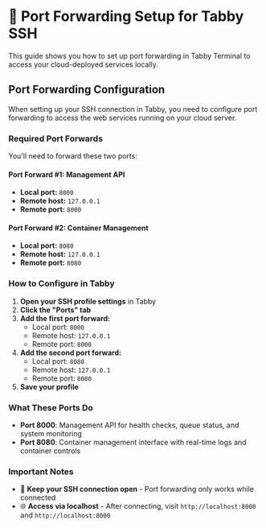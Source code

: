 # 🔗 Port Forwarding Setup for Tabby SSH

This guide shows you how to set up port forwarding in Tabby Terminal to access your cloud-deployed services locally.

## Port Forwarding Configuration

When setting up your SSH connection in Tabby, you need to configure port forwarding to access the web services running on your cloud server.

### Required Port Forwards

You'll need to forward these two ports:

#### Port Forward #1: Management API
- **Local port:** `8000`
- **Remote host:** `127.0.0.1`
- **Remote port:** `8000`

#### Port Forward #2: Container Management
- **Local port:** `8080`
- **Remote host:** `127.0.0.1`
- **Remote port:** `8080`

### How to Configure in Tabby

1. **Open your SSH profile settings** in Tabby
2. **Click the "Ports" tab**
3. **Add the first port forward:**
   - Local port: `8000`
   - Remote host: `127.0.0.1`
   - Remote port: `8000`
4. **Add the second port forward:**
   - Local port: `8080`
   - Remote host: `127.0.0.1`
   - Remote port: `8080`
5. **Save your profile**

### What These Ports Do

- **Port 8000**: Management API for health checks, queue status, and system monitoring
- **Port 8080**: Container management interface with real-time logs and container controls

### Important Notes

- 🔗 **Keep your SSH connection open** - Port forwarding only works while connected
- 🌐 **Access via localhost** - After connecting, visit `http://localhost:8000` and `http://localhost:8000`

